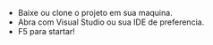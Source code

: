 - Baixe ou clone o projeto em sua maquina.
- Abra com Visual Studio ou sua IDE de preferencia.
- F5 para startar!
